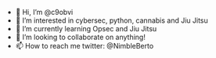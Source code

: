 - 👋 Hi, I’m @c9obvi
- 👀 I’m interested in cybersec, python, cannabis and Jiu Jitsu
- 🌱 I’m currently learning Opsec and Jiu Jitsu
- 💞️ I’m looking to collaborate on anything!
- 📫 How to reach me twitter: @NimbleBerto

<!---
c9obvi/c9obvi is a ✨ special ✨ repository because its `README.md` (this file) appears on your GitHub profile.
You can click the Preview link to take a look at your changes.
--->
